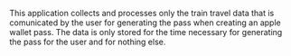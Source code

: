 This application collects and processes only the train travel data that is comunicated by the user for generating the pass when creating an apple wallet pass. The data is only stored for the time necessary for generating the pass for the user and for nothing else.
